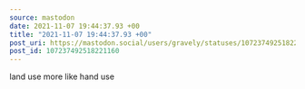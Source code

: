 ```yaml
---
source: mastodon
date: 2021-11-07 19:44:37.93 +00
title: "2021-11-07 19:44:37.93 +00"
post_uri: https://mastodon.social/users/gravely/statuses/107237492518221160
post_id: 107237492518221160
---
```

land use more like hand use


